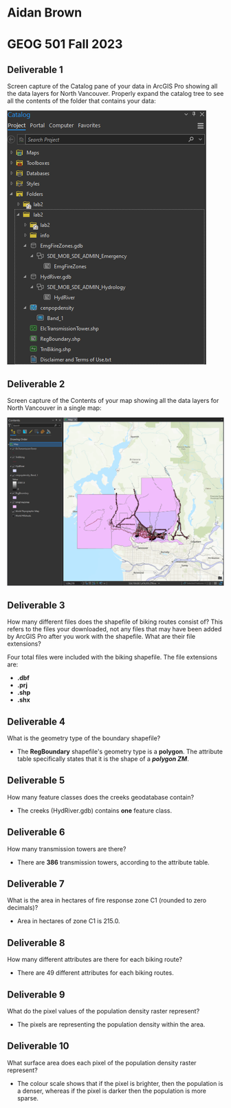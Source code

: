 

# Aidan Brown
# GEOG 501 Fall 2023



## **Deliverable 1**

Screen capture of the Catalog pane of your data in ArcGIS Pro showing all the data layers for
North Vancouver. Properly expand the catalog tree to see all the contents of the folder that contains your data:

![Pasted image 20230907102759.png](../../attachments/Pasted%20image%2020230907102759.png)

## **Deliverable 2**

Screen capture of the Contents of your map showing all the data layers for North Vancouver in
a single map:

![Pasted image 20230907103347.png](../../attachments/Pasted%20image%2020230907103347.png)


## **Deliverable 3**

How many different files does the shapefile of biking routes consist of? This refers to the files
your downloaded, not any files that may have been added by ArcGIS Pro after you work with the shapefile. What are their file extensions?

Four total files were included with the biking  shapefile. The file extensions are:

- **.dbf**
- **.prj**
- **.shp**
- **.shx**

## **Deliverable 4**

What is the geometry type of the boundary shapefile?

- The **RegBoundary** shapefile's geometry type is a **polygon**. The attribute table specifically states that it is the shape of a ***polygon ZM***.

## **Deliverable 5**


How many feature classes does the creeks geodatabase contain?

- The creeks (HydRiver.gdb) contains **one** feature class.

## Deliverable 6

 How many transmission towers are there?

- There are **386** transmission towers, according to the attribute table.

## Deliverable 7

What is the area in hectares of fire response zone C1 (rounded to zero decimals)?

- Area in hectares of zone C1 is 215.0.

## Deliverable 8

How many different attributes are there for each biking route?

- There are 49 different attributes for each biking routes.

## Deliverable 9

What do the pixel values of the population density raster represent?

- The pixels are representing the population density within the area. 


## Deliverable 10

What surface area does each pixel of the population density raster represent?

- The colour scale shows that if the pixel is brighter, then the population is a denser, whereas if the pixel is darker then the population is more sparse.